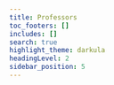 ```yaml
---
title: Professors
toc_footers: []
includes: []
search: true
highlight_theme: darkula
headingLevel: 2
sidebar_position: 5
---
```

